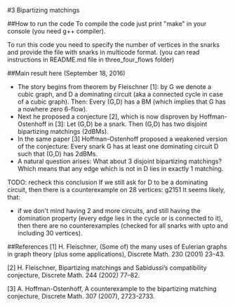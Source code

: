 #3 Bipartizing matchings

##How to run the code
To compile the code just print "make" in your console (you need g++ compiler).

To run this code you need to specify the number of vertices in the snarks and provide the file with snarks in multicode format.
(you can read instructions in README.md file in three_four_flows folder)

##Main result here (September 18, 2016)
* The story begins from theorem by Fleischner [1]: by G we denote a cubic graph, and D a dominating circuit (aka a connected cycle in case of a cubic graph). Then: Every (G,D) has a BM (which implies that G has a nowhere zero 6-flow).
* Next he proposed a conjecture [2], which is now disproven by Hoffman-Ostenhoff in [3]: Let (G,D) be a snark. Then (G,D) has two disjoint bipartizing matchings (2dBMs).
* In the same paper [3] Hoffman-Ostenhoff proposed a weakened version of the conjecture: Every snark G has at least one dominating circuit D such that (G,D) has 2dBMs.
* A natural question arises: What about 3 disjoint bipartizing matchings? Which means that any edge which is not in D lies in exactly 1 matching.

TODO: recheck this conclusion
If we still ask for D to be a dominating circuit, then there is a counterexample on 28 vertices: g2151
It seems likely, that:
* if we don't mind having 2 and more circuits, and still having the domination property (every edge lies in the cycle or is connected to it), then there are no counterexamples (checked for all snarks with upto and including 30 vertices).


##References
[1] H. Fleischner, (Some of) the many uses of Eulerian graphs in graph theory (plus some applications), Discrete Math. 230 (2001) 23–43.

[2] H. Fleischner, Bipartizing matchings and Sabidussi’s compatibility conjecture, Discrete Math. 244 (2002) 77–82.

[3] A. Hoffman-Ostenhoff, A counterexample to the bipartizing matching conjecture, Discrete Math. 307 (2007), 2723-2733.
